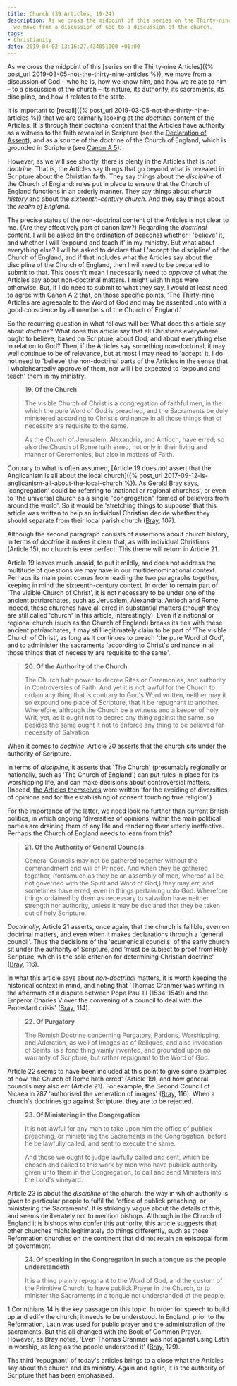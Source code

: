 ```yaml
---
title: Church (39 Articles, 19-24)
description: As we cross the midpoint of this series on the Thirty-nine Articles,
  we move from a discussion of God to a discussion of the church.
tags:
- Christianity
date: 2019-04-02 13:16:27.434051000 +01:00
---
```

As we cross the midpoint of this [series on the Thirty-nine Articles]({% post_url 2019-03-05-not-the-thirty-nine-articles %}), we move from a discussion of God &ndash; who he is, how we know him, and how we relate to him &ndash; to a discussion of the church &ndash; its nature, its authority, its sacraments, its discipline, and how it relates to the state.

It is important to [recall]({% post_url 2019-03-05-not-the-thirty-nine-articles %}) that we are primarily looking at the _doctrinal_ content of the Articles. It is through their doctrinal content that the Articles have authority as a witness to the faith revealed in Scripture (see the [Declaration of Assent](https://www.churchofengland.org/prayer-and-worship/worship-texts-and-resources/common-worship/ministry/declaration-assent)), and as a source of the doctrine of the Church of England, which is grounded in Scripture (see [Canon A 5](https://www.churchofengland.org/more/policy-and-thinking/canons-church-england/section-a#b5)).

However, as we will see shortly, there is plenty in the Articles that is _not doctrine_. That is, the Articles say things that go beyond what is revealed in Scripture about the Christian faith. They say things about the _discipline_ of the Church of England: rules put in place to ensure that the Church of England functions in an orderly manner. They say things about _church history_ and about the _sixteenth-century church_. And they say things about the _realm of England_.

The precise status of the non-doctrinal content of the Articles is not clear to me. (Are they effectively part of canon law?) Regarding the _doctrinal_ content, I will be asked (in the [ordination of deacons](https://www.churchofengland.org/prayer-and-worship/worship-texts-and-resources/common-worship/ministry/common-worship-ordination-services#mm012)) whether I 'believe' it, and whether I will 'expound and teach it' in my ministry. But what about everything else? I will be asked to declare that I 'accept the discipline' of the Church of England, and if that includes what the Articles say about the discipline of the Church of England, then I will need to be prepared to submit to that. This doesn't mean I necessarily need to _approve_ of what the Articles say about non-doctrinal matters. I might wish things were otherwise. But, if I do need to submit to what they say, I would at least need to agree with [Canon A 2](https://www.churchofengland.org/more/policy-and-thinking/canons-church-england/section-a#b2) that, on those specific points, 'The Thirty-nine Articles are agreeable to the Word of God and may be assented unto with a good conscience by all members of the Church of England.'

So the recurring question in what follows will be: What does this article say about _doctrine_? What does this article say that all Christians everywhere ought to believe, based on Scripture, about God, and about everything else in relation to God? Then, if the Articles say something non-doctrinal, it may well continue to be of relevance, but at most I may need to 'accept' it. I do not need to 'believe' the non-doctrinal parts of the Articles in the sense that I wholeheartedly approve of them, nor will I be expected to 'expound and teach' them in my ministry.

> **19. Of the Church**
>
> The visible Church of Christ is a congregation of faithful men, in the which the pure Word of God is preached, and the Sacraments be duly ministered according to Christ's ordinance in all those things that of necessity are requisite to the same.
>
> As the Church of Jerusalem, Alexandria, and Antioch, have erred; so also the Church of Rome hath erred, not only in their living and manner of Ceremonies, but also in matters of Faith.

Contrary to what is often assumed, [Article 19 does _not_ assert that the Anglicanism is all about the local church]({% post_url 2017-09-12-is-anglicanism-all-about-the-local-church %}). As Gerald Bray says, 'congregation' could be referring to 'national or regional churches', or even to 'the universal church as a single "congregation" formed of believers from around the world'. So it would be 'stretching things to suppose' that this article was written to help an individual Christian decide whether they should separate from their local parish church ([Bray][], 107).

Although the second paragraph consists of assertions about church history, in terms of _doctrine_ it makes it clear that, as with individual Christians (Article 15), no church is ever perfect. This theme will return in Article 21.

Article 19 leaves much unsaid, to put it mildly, and does not address the multitude of questions we may have in our multidenominational context. Perhaps its main point comes from reading the two paragraphs together, keeping in mind the sixteenth-century context. In order to remain part of 'The visible Church of Christ', it is not necessary to be under one of the ancient patriarchates, such as Jerusalem, Alexandria, Antioch and Rome. Indeed, these churches have all erred in substantial matters (though they are still called 'church' in this article, interestingly). Even if a national or regional church (such as the Church of England) breaks its ties with these ancient patriarchates, it may still legitimately claim to be part of 'The visible Church of Christ', as long as it continues to preach 'the pure Word of God', and to administer the sacraments 'according to Christ's ordinance in all those things that of necessity are requisite to the same'.

> **20. Of the Authority of the Church**
>
> The Church hath power to decree Rites or Ceremonies, and authority in Controversies of Faith: And yet it is not lawful for the Church to ordain any thing that is contrary to God's Word written, neither may it so expound one place of Scripture, that it be repugnant to another. Wherefore, although the Church be a witness and a keeper of holy Writ, yet, as it ought not to decree any thing against the same, so besides the same ought it not to enforce any thing to be believed for necessity of Salvation.

When it comes to _doctrine_, Article 20 asserts that the church sits under the authority of Scripture.

In terms of _discipline_, it asserts that 'The Church' (presumably regionally or nationally, such as 'The Church of England') can put rules in place for its worshipping life, and can make decisions about controversial matters. (Indeed, [the Articles themselves](https://www.churchofengland.org/prayer-and-worship/worship-texts-and-resources/book-common-prayer/articles-religion) were written 'for the avoiding of diversities of opinions and for the establishing of consent touching true religion'.)

For the importance of the latter, we need look no further than current British politics, in which ongoing 'diversities of opinions' within the main political parties are draining them of any life and rendering them utterly ineffective. Perhaps the Church of England needs to learn from this?

> **21. Of the Authority of General Councils**
>
> General Councils may not be gathered together without the commandment and will of Princes. And when they be gathered together, (forasmuch as they be an assembly of men, whereof all be not governed with the Spirit and Word of God,) they may err, and sometimes have erred, even in things pertaining unto God. Wherefore things ordained by them as necessary to salvation have neither strength nor authority, unless it may be declared that they be taken out of holy Scripture.

_Doctrinally_, Article 21 asserts, once again, that the church is fallible, even on doctrinal matters, and even when it makes declarations through a 'general council'. Thus the decisions of the 'ecumenical councils' of the early church sit under the authority of Scripture, and 'must be subject to proof from Holy Scripture, which is the sole criterion for determining Christian doctrine' ([Bray][], 116).

In what this article says about _non-doctrinal_ matters, it is worth keeping the historical context in mind, and noting that 'Thomas Cranmer was writing in the aftermath of a dispute between Pope Paul III (1534-1549) and the Emperor Charles V over the convening of a council to deal with the Protestant crisis' ([Bray][], 114).

> **22. Of Purgatory**
>
> The Romish Doctrine concerning Purgatory, Pardons, Worshipping, and Adoration, as well of Images as of Reliques, and also invocation of Saints, is a fond thing vainly invented, and grounded upon no warranty of Scripture, but rather repugnant to the Word of God.

Article 22 seems to have been included at this point to give some examples of how 'the Church of Rome hath erred' (Article 19), and how general councils may also err (Article 21). For example, the Second Council of Nicaea in 787 'authorised the veneration of images' ([Bray][], 116). When a church's doctrines go against Scripture, they are to be rejected.

> **23. Of Ministering in the Congregation**
>
> It is not lawful for any man to take upon him the office of publick preaching, or ministering the Sacraments in the Congregation, before he be lawfully called, and sent to execute the same.
>
> And those we ought to judge lawfully called and sent, which be chosen and called to this work by men who have publick authority given unto them in the Congregation, to call and send Ministers into the Lord's vineyard.

Article 23 is about the _discipline_ of the church: the way in which authority is given to particular people to fulfil the 'office of publick preaching, or ministering the Sacraments'. It is strikingly vague about the details of this, and seems deliberately not to mention bishops. Although in the Church of England it is bishops who confer this authority, this article suggests that other churches might legitimately do things differently, such as those Reformation churches on the continent that did not retain an episcopal form of government.

> **24. Of speaking in the Congregation in such a tongue as the people understandeth**
>
> It is a thing plainly repugnant to the Word of God, and the custom of the Primitive Church, to have publick Prayer in the Church, or to minister the Sacraments in a tongue not understanded of the people.

1 Corinthians 14 is the key passage on this topic. In order for speech to build up and edify the church, it needs to be understood. In England, prior to the Reformation, Latin was used for public prayer and the administration of the sacraments. But this all changed with the Book of Common Prayer. However, as Bray notes, 'Even Thomas Cranmer was not against using Latin in worship, as long as the people understood it' ([Bray][], 129).

The third 'repugnant' of today's articles brings to a close what the Articles say about the church and its ministry. Again and again, it is the authority of Scripture that has been emphasised.

[Bray]: https://www.latimertrust.org/product-page/the-faith-we-confess
